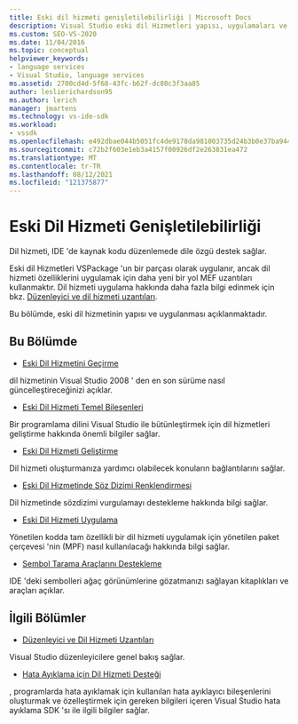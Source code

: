 ```yaml
---
title: Eski dil hizmeti genişletilebilirliği | Microsoft Docs
description: Visual Studio eski dil Hizmetleri yapısı, uygulamaları ve genişletilebilirliği hakkında bilgi edinin.
ms.custom: SEO-VS-2020
ms.date: 11/04/2016
ms.topic: conceptual
helpviewer_keywords:
- language services
- Visual Studio, language services
ms.assetid: 2700cd4d-5f68-43fc-b62f-dc80c3f3aa85
author: leslierichardson95
ms.author: lerich
manager: jmartens
ms.technology: vs-ide-sdk
ms.workload:
- vssdk
ms.openlocfilehash: e492dbae044b5051fc4de9178da981003735d24b3b0e37ba944a99aa6dd4a125
ms.sourcegitcommit: c72b2f603e1eb3a4157f00926df2e263831ea472
ms.translationtype: MT
ms.contentlocale: tr-TR
ms.lasthandoff: 08/12/2021
ms.locfileid: "121375877"
---
```

# <a name="legacy-language-service-extensibility"></a>Eski Dil Hizmeti Genişletilebilirliği
Dil hizmeti, IDE 'de kaynak kodu düzenlemede dile özgü destek sağlar.

 Eski dil Hizmetleri VSPackage 'un bir parçası olarak uygulanır, ancak dil hizmeti özelliklerini uygulamak için daha yeni bir yol MEF uzantıları kullanmaktır. Dil hizmeti uygulama hakkında daha fazla bilgi edinmek için bkz. [Düzenleyici ve dil hizmeti uzantıları](../../extensibility/editor-and-language-service-extensions.md).

 Bu bölümde, eski dil hizmetinin yapısı ve uygulanması açıklanmaktadır.

## <a name="in-this-section"></a>Bu Bölümde
- [Eski Dil Hizmetini Geçirme](../../extensibility/internals/migrating-a-legacy-language-service.md)

 dil hizmetinin Visual Studio 2008 ' den en son sürüme nasıl güncelleştireceğinizi açıklar.

- [Eski Dil Hizmeti Temel Bileşenleri](../../extensibility/internals/legacy-language-service-essentials.md)

 Bir programlama dilini Visual Studio ile bütünleştirmek için dil hizmetleri geliştirme hakkında önemli bilgiler sağlar.

- [Eski Dil Hizmeti Geliştirme](../../extensibility/internals/developing-a-legacy-language-service.md)

 Dil hizmeti oluşturmanıza yardımcı olabilecek konuların bağlantılarını sağlar.

- [Eski Dil Hizmetinde Söz Dizimi Renklendirmesi](../../extensibility/internals/syntax-coloring-in-a-legacy-language-service.md)

 Dil hizmetinde sözdizimi vurgulamayı destekleme hakkında bilgi sağlar.

- [Eski Dil Hizmeti Uygulama](../../extensibility/internals/implementing-a-legacy-language-service1.md)

 Yönetilen kodda tam özellikli bir dil hizmeti uygulamak için yönetilen paket çerçevesi 'nin (MPF) nasıl kullanılacağı hakkında bilgi sağlar.

- [Sembol Tarama Araçlarını Destekleme](../../extensibility/internals/supporting-symbol-browsing-tools.md)

 IDE 'deki sembolleri ağaç görünümlerine gözatmanızı sağlayan kitaplıkları ve araçları açıklar.

## <a name="related-sections"></a>İlgili Bölümler
- [Düzenleyici ve Dil Hizmeti Uzantıları](../../extensibility/editor-and-language-service-extensions.md)

 Visual Studio düzenleyicilere genel bakış sağlar.

- [Hata Ayıklama için Dil Hizmeti Desteği](../../extensibility/internals/language-service-support-for-debugging.md)

 , programlarda hata ayıklamak için kullanılan hata ayıklayıcı bileşenlerini oluşturmak ve özelleştirmek için gereken bilgileri içeren Visual Studio hata ayıklama SDK 'sı ile ilgili bilgiler sağlar.
